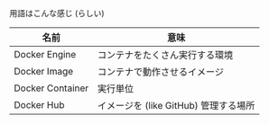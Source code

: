 用語はこんな感じ (らしい)

| 名前 | 意味
| ---- | ----
| Docker Engine | コンテナをたくさん実行する環境
| Docker Image | コンテナで動作させるイメージ
| Docker Container | 実行単位
| Docker Hub | イメージを (like GitHub) 管理する場所
